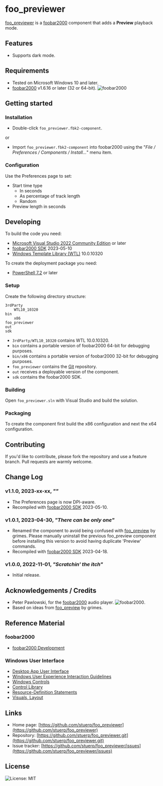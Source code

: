 
# foo_previewer

[foo_previewer](https://github.com/stuerp/foo_previewer/releases) is a [foobar2000](https://www.foobar2000.org/) component that adds a **Preview** playback mode.

## Features

* Supports dark mode.

## Requirements

* Tested on Microsoft Windows 10 and later.
* [foobar2000](https://www.foobar2000.org/download) v1.6.16 or later (32 or 64-bit). ![foobar2000](https://www.foobar2000.org/button-small.png)

## Getting started

### Installation

* Double-click `foo_previewer.fbk2-component`.

or

* Import `foo_previewer.fbk2-component` into foobar2000 using the "*File / Preferences / Components / Install...*" menu item.

### Configuration

Use the Preferences page to set:

* Start time type
  * In seconds
  * As percentage of track length
  * Random
* Preview length in seconds

## Developing

To build the code you need:

* [Microsoft Visual Studio 2022 Community Edition](https://visualstudio.microsoft.com/downloads/) or later
* [foobar2000 SDK](https://www.foobar2000.org/SDK) 2023-05-10
* [Windows Template Library (WTL)](https://github.com/Win32-WTL/WTL) 10.0.10320

To create the deployment package you need:

* [PowerShell 7.2](https://github.com/PowerShell/PowerShell) or later

### Setup

Create the following directory structure:

    3rdParty
        WTL10_10320
    bin
        x86
    foo_previewer
    out
    sdk

* `3rdParty/WTL10_10320` contains WTL 10.0.10320.
* `bin` contains a portable version of foobar2000 64-bit for debugging purposes.
* `bin/x86` contains a portable version of foobar2000 32-bit for debugging purposes.
* `foo_previewer` contains the [Git](https://github.com/stuerp/foo_previewer) repository.
* `out` receives a deployable version of the component.
* `sdk` contains the foobar2000 SDK.

### Building

Open `foo_previewer.sln` with Visual Studio and build the solution.

### Packaging

To create the component first build the x86 configuration and next the x64 configuration.

## Contributing

If you'd like to contribute, please fork the repository and use a feature
branch. Pull requests are warmly welcome.

## Change Log

### v1.1.0, 2023-xx-xx, *""*

* The Preferences page is now DPI-aware.
* Recompiled with [foobar2000 SDK](https://www.foobar2000.org/SDK) 2023-05-10.

### v1.0.1, 2023-04-30, *"There can be only one"*

* Renamed the component to avoid being confused with [foo_preview](https://www.foobar2000.org/components/view/foo_preview) by grimes. Please manually uninstall the previous foo_preview component before installing this version to avoid having duplicate 'Preview' commands.
* Recompiled with [foobar2000 SDK](https://www.foobar2000.org/SDK) 2023-04-18.

### v1.0.0, 2022-11-01, *"Scratchin' the itch"*

* Initial release.

## Acknowledgements / Credits

* Peter Pawlowski, for the [foobar2000](https://www.foobar2000.org/) audio player. ![foobar2000](https://www.foobar2000.org/button-small.png).
* Based on ideas from [foo_preview](https://www.foobar2000.org/components/view/foo_preview) by grimes.

## Reference Material

### foobar2000

* [foobar2000 Development](https://wiki.hydrogenaud.io/index.php?title=Foobar2000:Development:Overview)

### Windows User Interface

* [Desktop App User Interface](https://learn.microsoft.com/en-us/windows/win32/windows-application-ui-development)
* [Windows User Experience Interaction Guidelines](https://learn.microsoft.com/en-us/windows/win32/uxguide/guidelines)
* [Windows Controls](https://learn.microsoft.com/en-us/windows/win32/controls/window-controls)
* [Control Library](https://learn.microsoft.com/en-us/windows/win32/controls/individual-control-info)
* [Resource-Definition Statements](https://learn.microsoft.com/en-us/windows/win32/menurc/resource-definition-statements)
* [Visuals, Layout](https://learn.microsoft.com/en-us/windows/win32/uxguide/vis-layout)

## Links

* Home page: [https://github.com/stuerp/foo_previewer](https://github.com/stuerp/foo_previewer)
* Repository: [https://github.com/stuerp/foo_previewer.git](https://github.com/stuerp/foo_previewer.git)
* Issue tracker: [https://github.com/stuerp/foo_previewer/issues](https://github.com/stuerp/foo_previewer/issues)

## License

![License: MIT](https://img.shields.io/badge/license-MIT-yellow.svg)
